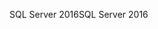 <span data-ttu-id="d1112-101">SQL Server 2016</span><span class="sxs-lookup"><span data-stu-id="d1112-101">SQL Server 2016</span></span>